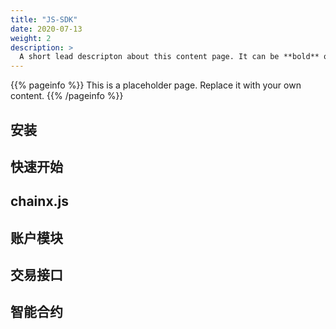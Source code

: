 ```yaml
---
title: "JS-SDK"
date: 2020-07-13
weight: 2
description: >
  A short lead descripton about this content page. It can be **bold** or _italic_ and can be split over multiple paragraphs.
---
```


{{% pageinfo %}}
This is a placeholder page. Replace it with your own content.
{{% /pageinfo %}}

## 安装

## 快速开始

## chainx.js

## 账户模块

## 交易接口

## 智能合约
